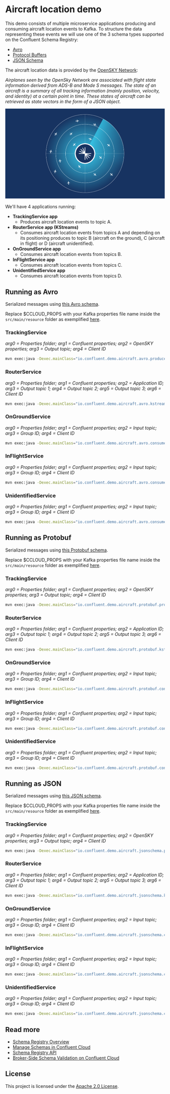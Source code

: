 
# Aircraft location demo

This demo consists of multiple microservice applications producing and consuming aircraft location events to Kafka. To structure the data representing these events we will use one of the 3 schema types supported on the Confluent Schema Registry:
* [Avro](http://avro.apache.org/)
* [Protocol Buffers](https://developers.google.com/protocol-buffers)
* [JSON Schema](https://json-schema.org/)

The aircraft location data is provided by the [OpenSKY Network](https://opensky-network.org/):

*Airplanes seen by the OpenSky Network are associated with flight state information derived
from ADS-B and Mode S messages. The state of an aircraft is a summary of all tracking
information (mainly position, velocity, and identity) at a certain point in time.
These states of aircraft can be retrieved as state vectors in the form of a JSON object.*

![Alt text](aircraft-radar-blue.png?raw=true "Order")

We'll have 4 applications running:
* **TrackingService app** 
    *  Produces aircraft location events to topic A.
* **RouterService app (KStreams)**
    * Consumes aircraft location events from topics A and depending on its positioning produces to topic B (aircraft on the ground), C (aircraft in flight) or D (aircraft unidentified).
* **OnGroundService app**
  * Consumes aircraft location events from topics B.
* **InFlightService app**
  * Consumes aircraft location events from topics C.
* **UnidentifiedService app**
  * Consumes aircraft location events from topics D. 

## Running as Avro

Serialized messages using [this Avro schema](src/main/java/io/confluent/demo/aircraft/avro/schemas/AircraftState.avsc).

Replace $CCLOUD_PROPS with your Kafka properties file name inside the `src/main/resource` folder as exemplified [here](/src/main/resources/ccloud_example.properties).

### TrackingService
*arg0 = Properties folder; arg1 = Confluent properties; arg2 = OpenSKY properties; arg3 = Output topic; arg4 = Client ID*
```bash
mvn exec:java -Dexec.mainClass="io.confluent.demo.aircraft.avro.producer.TrackingService" -Dexec.args="./src/main/resources $CCLOUD_PROPS opensky.properties tracking.aviation.aircraft.avro TrackingService.avro"
```
### RouterService
*arg0 = Properties folder; arg1 = Confluent properties; arg2 = Application ID; arg3 = Output topic 1; arg4 = Output topic 2; arg5 = Output topic 3; arg6 = Client ID*
```bash
mvn exec:java -Dexec.mainClass="io.confluent.demo.aircraft.avro.kstreams.RouterKStreamsService" -Dexec.args="./src/main/resources $CCLOUD_PROPS RouterService.avro tracking.aviation.aircraft.avro tracking.aviation.aircraft_onground.avro tracking.aviation.aircraft_inflight.avro tracking.aviation.aircraft_unidentified.avro Kstreams.avro.client.1"
```
### OnGroundService
*arg0 = Properties folder; arg1 = Confluent properties; arg2 = Input topic; arg3 = Group ID; arg4 = Client ID*
```bash
mvn exec:java -Dexec.mainClass="io.confluent.demo.aircraft.avro.consumer.GenericAvroConsumerService" -Dexec.args="./src/main/resources $CCLOUD_PROPS tracking.aviation.aircraft_onground.avro OnGroundService.avro OnGroundConsumer.avro.client.1"
```
### InFlightService
*arg0 = Properties folder; arg1 = Confluent properties; arg2 = Input topic; arg3 = Group ID; arg4 = Client ID*
```bash
mvn exec:java -Dexec.mainClass="io.confluent.demo.aircraft.avro.consumer.GenericAvroConsumerService" -Dexec.args="./src/main/resources $CCLOUD_PROPS tracking.aviation.aircraft_inflight.avro InFlightService.avro InFlightConsumer.avro.client.1"
```
### UnidentifiedService
*arg0 = Properties folder; arg1 = Confluent properties; arg2 = Input topic; arg3 = Group ID; arg4 = Client ID*
```bash
mvn exec:java -Dexec.mainClass="io.confluent.demo.aircraft.avro.consumer.GenericAvroConsumerService" -Dexec.args="./src/main/resources $CCLOUD_PROPS tracking.aviation.aircraft_unidentified.avro UnidentifiedService.avro UnidentifiedConsumer.avro.client.1"
```

## Running as Protobuf

Serialized messages using [this Protobuf schema](src/main/java/io/confluent/demo/aircraft/protobuf/schemas/AircraftState.proto).

Replace $CCLOUD_PROPS with your Kafka properties file name inside the `src/main/resource` folder as exemplified [here](/src/main/resources/ccloud_example.properties).

### TrackingService
*arg0 = Properties folder; arg1 = Confluent properties; arg2 = OpenSKY properties; arg3 = Output topic; arg4 = Client ID*
```bash
mvn exec:java -Dexec.mainClass="io.confluent.demo.aircraft.protobuf.producer.TrackingService" -Dexec.args="./src/main/resources $CCLOUD_PROPS opensky.properties tracking.aviation.aircraft.protobuf TrackingService.protobuf"
```
### RouterService
*arg0 = Properties folder; arg1 = Confluent properties; arg2 = Application ID; arg3 = Output topic 1; arg4 = Output topic 2; arg5 = Output topic 3; arg6 = Client ID*
```bash
mvn exec:java -Dexec.mainClass="io.confluent.demo.aircraft.protobuf.kstreams.RouterKStreamsService" -Dexec.args="./src/main/resources $CCLOUD_PROPS RouterService.protobuf tracking.aviation.aircraft.protobuf tracking.aviation.aircraft_onground.protobuf tracking.aviation.aircraft_inflight.protobuf tracking.aviation.aircraft_unidentified.protobuf Kstreams.protobuf.client.1"
```
### OnGroundService
*arg0 = Properties folder; arg1 = Confluent properties; arg2 = Input topic; arg3 = Group ID; arg4 = Client ID*
```bash
mvn exec:java -Dexec.mainClass="io.confluent.demo.aircraft.protobuf.consumer.GenericProtobufConsumerService" -Dexec.args="./src/main/resources $CCLOUD_PROPS tracking.aviation.aircraft_onground.protobuf OnGroundService.protobuf OnGroundConsumer.protobuf.client.1"
```
### InFlightService
*arg0 = Properties folder; arg1 = Confluent properties; arg2 = Input topic; arg3 = Group ID; arg4 = Client ID*
```bash
mvn exec:java -Dexec.mainClass="io.confluent.demo.aircraft.protobuf.consumer.GenericProtobufConsumerService" -Dexec.args="./src/main/resources $CCLOUD_PROPS tracking.aviation.aircraft_inflight.protobuf InFlightService.protobuf InFlightConsumer.protobuf.client.1"
```
### UnidentifiedService
*arg0 = Properties folder; arg1 = Confluent properties; arg2 = Input topic; arg3 = Group ID; arg4 = Client ID*
```bash
mvn exec:java -Dexec.mainClass="io.confluent.demo.aircraft.protobuf.consumer.GenericProtobufConsumerService" -Dexec.args="./src/main/resources $CCLOUD_PROPS tracking.aviation.aircraft_unidentified.protobuf UnidentifiedService.protobuf UnidentifiedConsumer.protobuf.client.1"
```

## Running as JSON

Serialized messages using [this JSON schema](src/main/java/io/confluent/demo/aircraft/jsonschema/schemas/AircraftState.json).

Replace $CCLOUD_PROPS with your Kafka properties file name inside the `src/main/resource` folder as exemplified [here](/src/main/resources/ccloud_example.properties).

### TrackingService
*arg0 = Properties folder; arg1 = Confluent properties; arg2 = OpenSKY properties; arg3 = Output topic; arg4 = Client ID*
```bash
mvn exec:java -Dexec.mainClass="io.confluent.demo.aircraft.jsonschema.producer.TrackingService" -Dexec.args="./src/main/resources $CCLOUD_PROPS opensky.properties tracking.aviation.aircraft.json TrackingService.json"
```
### RouterService
*arg0 = Properties folder; arg1 = Confluent properties; arg2 = Application ID; arg3 = Output topic 1; arg4 = Output topic 2; arg5 = Output topic 3; arg6 = Client ID*
```bash
mvn exec:java -Dexec.mainClass="io.confluent.demo.aircraft.jsonschema.kstreams.RouterKStreamsService" -Dexec.args="./src/main/resources $CCLOUD_PROPS RouterService.json tracking.aviation.aircraft.json tracking.aviation.aircraft_onground.json tracking.aviation.aircraft_inflight.json tracking.aviation.aircraft_unidentified.json Kstreams.json.client.1"
```
### OnGroundService
*arg0 = Properties folder; arg1 = Confluent properties; arg2 = Input topic; arg3 = Group ID; arg4 = Client ID*
```bash
mvn exec:java -Dexec.mainClass="io.confluent.demo.aircraft.jsonschema.consumer.GenericJsonConsumerService" -Dexec.args="./src/main/resources $CCLOUD_PROPS tracking.aviation.aircraft_onground.json OnGroundService.json OnGroundConsumer.json.client.1"
```
### InFlightService
*arg0 = Properties folder; arg1 = Confluent properties; arg2 = Input topic; arg3 = Group ID; arg4 = Client ID*
```bash
mvn exec:java -Dexec.mainClass="io.confluent.demo.aircraft.jsonschema.consumer.GenericJsonConsumerService" -Dexec.args="./src/main/resources $CCLOUD_PROPS tracking.aviation.aircraft_inflight.json InFlightService.json InFlightConsumer.json.client.1"
```
### UnidentifiedService
*arg0 = Properties folder; arg1 = Confluent properties; arg2 = Input topic; arg3 = Group ID; arg4 = Client ID*
```bash
mvn exec:java -Dexec.mainClass="io.confluent.demo.aircraft.jsonschema.consumer.GenericJsonConsumerService" -Dexec.args="./src/main/resources $CCLOUD_PROPS tracking.aviation.aircraft_unidentified.json UnidentifiedService.json UnidentifiedConsumer.json.client.1"
```

## Read more
* [Schema Registry Overview](https://docs.confluent.io/platform/current/schema-registry/index.html)
* [Manage Schemas in Confluent Cloud](https://docs.confluent.io/cloud/current/client-apps/schemas-manage.html#cloud-schemas-manage)
* [Schema Registry API](https://docs.confluent.io/platform/current/schema-registry/develop/api.html)
* [Broker-Side Schema Validation on Confluent Cloud](https://docs.confluent.io/cloud/current/client-apps/schemas-manage.html#using-broker-side-schema-validation-on-ccloud)

## License
This project is licensed under the [Apache 2.0 License](./LICENSE).
